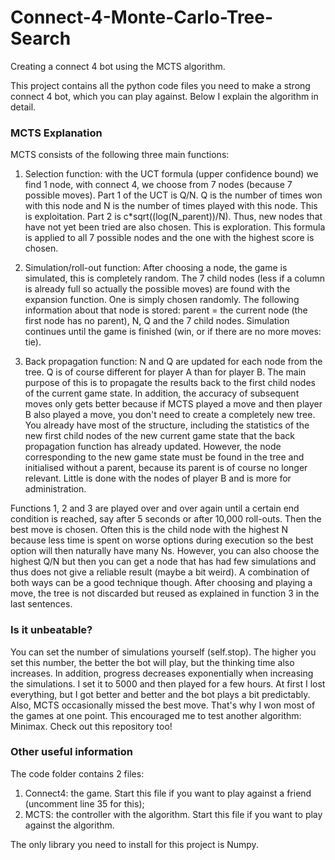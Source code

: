 # Connect-4-Monte-Carlo-Tree-Search
Creating a connect 4 bot using the MCTS algorithm.

This project contains all the python code files you need to make a strong connect 4 bot, which you can play against.
Below I explain the algorithm in detail.

### MCTS Explanation
MCTS consists of the following three main functions:

1.	Selection function: with the UCT formula (upper confidence bound) we find 1 node, with connect 4, we choose from 7 nodes (because 7 possible moves). Part 1 of the UCT is Q/N. Q is the number of times won with this node and N is the number of times played with this node. This is exploitation. Part 2 is c*sqrt((log(N_parent))/N). Thus, new nodes that have not yet been tried are also chosen. This is exploration. This formula is applied to all 7 possible nodes and the one with the highest score is chosen.

2.	Simulation/roll-out function: After choosing a node, the game is simulated, this is completely random. The 7 child nodes (less if a column is already full so actually the possible moves) are found with the expansion function. One is simply chosen randomly. The following information about that node is stored: parent = the current node (the first node has no parent), N, Q and the 7 child nodes. Simulation continues until the game is finished (win, or if there are no more moves: tie).

3.	Back propagation function: N and Q are updated for each node from the tree. Q is of course different for player A than for player B. The main purpose of this is to propagate the results back to the first child nodes of the current game state. In addition, the accuracy of subsequent moves only gets better because if MCTS played a move and then player B also played a move, you don't need to create a completely new tree. You already have most of the structure, including the statistics of the new first child nodes of the new current game state that the back propagation function has already updated. However, the node corresponding to the new game state must be found in the tree and initialised without a parent, because its parent is of course no longer relevant. Little is done with the nodes of player B and is more for administration.

Functions 1, 2 and 3 are played over and over again until a certain end condition is reached, say after 5 seconds or after 10,000 roll-outs. Then the best move is chosen. Often this is the child node with the highest N because less time is spent on worse options during execution so the best option will then naturally have many Ns. However, you can also choose the highest Q/N but then you can get a node that has had few simulations and thus does not give a reliable result (maybe a bit weird). A combination of both ways can be a good technique though. 
After choosing and playing a move, the tree is not discarded but reused as explained in function 3 in the last sentences.

### Is it unbeatable?
You can set the number of simulations yourself (self.stop). The higher you set this number, the better the bot will play, but the thinking time also increases. In addition, progress decreases exponentially when increasing the simulations. I set it to 5000 and then played for a few hours. At first I lost everything, but I got better and better and the bot plays a bit predictably. Also, MCTS occasionally missed the best move. That's why I won most of the games at one point. This encouraged me to test another algorithm: Minimax. Check out this repository too!

### Other useful information
The code folder contains 2 files:
  1. Connect4: the game. Start this file if you want to play against a friend (uncomment line 35 for this);
  2. MCTS: the controller with the algorithm. Start this file if you want to play against the algorithm.

The only library you need to install for this project is Numpy.
